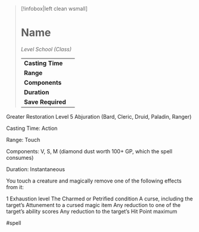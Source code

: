 > [!infobox|left clean wsmall]
> # Name
> *Level School (Class)*
> 
> | | |
> | - | - |
> | **Casting Time** | |
> | **Range** | |
> | **Components** | |
> | **Duration** | |
> | **Save Required** | |

Greater Restoration
Level 5 Abjuration (Bard, Cleric, Druid, Paladin, Ranger)

Casting Time: Action

Range: Touch

Components: V, S, M (diamond dust worth 100+ GP, which the spell consumes)

Duration: Instantaneous

You touch a creature and magically remove one of the following effects from it:

1 Exhaustion level
The Charmed or Petrified condition
A curse, including the target’s Attunement to a cursed magic item
Any reduction to one of the target’s ability scores
Any reduction to the target’s Hit Point maximum

#spell